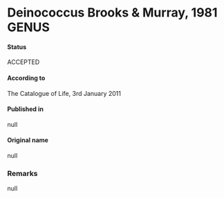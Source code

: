 # Deinococcus Brooks & Murray, 1981 GENUS

#### Status
ACCEPTED

#### According to
The Catalogue of Life, 3rd January 2011

#### Published in
null

#### Original name
null

### Remarks
null